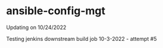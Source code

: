 # ansible-config-mgt

Updating on 10/24/2022

Testing jenkins downstream build job 10-3-2022 - attempt #5